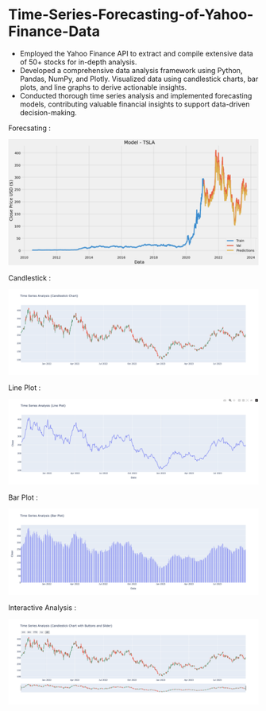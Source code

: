 # Time-Series-Forecasting-of-Yahoo-Finance-Data

* Employed the Yahoo Finance API to extract and compile extensive data of 50+ stocks for in-depth analysis.
* Developed a comprehensive data analysis framework using Python, Pandas, NumPy, and Plotly. Visualized data using candlestick charts, bar plots, and line graphs to derive actionable insights.
* Conducted thorough time series analysis and implemented forecasting models, contributing valuable financial insights to support data-driven decision-making.

Forecsating : 

![ALT text](https://github.com/Pralhad789/Time-Series-Forecasting-of-Yahoo-Finance-Data/blob/main/Forecasting_Tesla.png)

Candlestick : 

![ALT text](https://github.com/Pralhad789/Time-Series-Forecasting-of-Yahoo-Finance-Data/blob/main/CandleStick.png)

Line Plot : 

![ALT text](https://github.com/Pralhad789/Time-Series-Forecasting-of-Yahoo-Finance-Data/blob/main/LinePlot.png)

Bar Plot : 

![ALT text](https://github.com/Pralhad789/Time-Series-Forecasting-of-Yahoo-Finance-Data/blob/main/BarPlot.png)

Interactive Analysis : 

![ALT text](https://github.com/Pralhad789/Time-Series-Forecasting-of-Yahoo-Finance-Data/blob/main/Interactive_Analysis.png)
